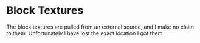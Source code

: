 # Block Textures

The block textures are pulled from an external source, and I make no claim to them. Unfortunately I have lost the exact location I got them.
